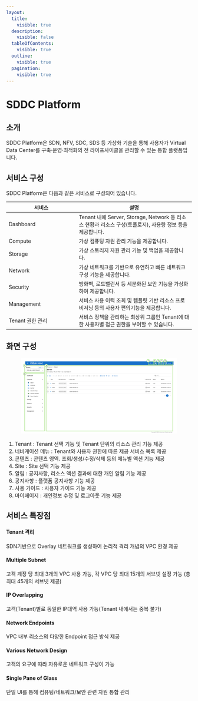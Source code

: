 ```yaml
---
layout:
  title:
    visible: true
  description:
    visible: false
  tableOfContents:
    visible: true
  outline:
    visible: true
  pagination:
    visible: true
---
```


# SDDC Platform

## 소개

SDDC Platform은 SDN, NFV, SDC, SDS 등 가상화 기술을 통해 사용자가 Virtual Data Center를 구축·운영·최적화의 전 라이프사이클을 관리할 수 있는 통합 플랫폼입니다.

## 서비스 구성

SDDC Platform은 다음과 같은 서비스로 구성되어 있습니다.

<table><thead><tr><th width="176.37696335078533">서비스</th><th>설명</th></tr></thead><tbody><tr><td>Dashboard</td><td>Tenant 내에 Server, Storage, Network 등 리소스 현황과 리소스 구성(토폴로지), 사용량 정보 등을 제공합니다.</td></tr><tr><td>Compute</td><td>가상 컴퓨팅 자원 관리 기능을 제공합니다.</td></tr><tr><td>Storage</td><td>가상 스토리지 자원 관리 기능 및 백업을 제공합니다.</td></tr><tr><td>Network</td><td>가상 네트워크를 기반으로 유연하고 빠른 네트워크 구성 기능을 제공합니다.</td></tr><tr><td>Security</td><td>방화벽, 로드밸런서 등 세분화된 보안 기능을 가상화하여 제공합니다.</td></tr><tr><td>Management</td><td>서비스 사용 이력 조회 및 템플릿 기반 리소스 프로비저닝 등의 사용자 편의기능을 제공합니다.</td></tr><tr><td>Tenant 권한 관리</td><td>서비스 정책을 관리하는 최상위 그룹인 Tenant에 대한 사용자별 접근 권한을 부여할 수 있습니다.</td></tr></tbody></table>

## 화면 구성

<figure><img src=".gitbook/assets/image (1) (1).png" alt=""><figcaption></figcaption></figure>

1. Tenant : Tenant 선택 기능 및 Tenant 단위의 리소스 관리 기능 제공
2. 네비게이션 메뉴 : Tenant와 사용자 권한에 따른 제공 서비스 목록 제공
3. 콘텐츠 : 콘텐츠 영역. 조회/생성/수정/삭제 등의 메뉴별 액션 기능 제공
4. Site : Site 선택 기능 제공
5. 알림 : 공지사항, 리소스 액션 결과에 대한 개인 알림 기능 제공
6. 공지사항 : 플랫폼 공지사항 기능 제공
7. 사용 가이드 : 사용자 가이드 기능 제공
8. 마이페이지 : 개인정보 수정 및 로그아웃 기능 제공

## 서비스 특장점

#### Tenant 격리

SDN기반으로 Overlay 네트워크를 생성하여 논리적 격리 개념의 VPC 환경 제공

#### Multiple Subnet

고객 계정 당 최대 3개의 VPC 사용 가능, 각 VPC 당 최대 15개의 서브넷 설정 가능 (총 최대 45개의 서브넷 제공)

#### IP Overlapping

고객(Tenant)별로 동일한 IP대역 사용 가능(Tenant 내에서는 중복 불가)

#### Network Endpoints

VPC 내부 리소스의 다양한 Endpoint 접근 방식 제공

#### Various Network Design

고객의 요구에 따라 자유로운 네트워크 구성이 가능

#### Single Pane of Glass

단일 UI를 통해 컴퓨팅/네트워크/보안 관련 자원 통합 관리
